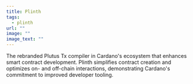 ```yaml
---
title: Plinth
tags:
  - plinth
url: ""
image: ""
image_text: ""
---
```


The rebranded Plutus Tx compiler in Cardano's ecosystem that enhances smart contract development. Plinth simplifies contract creation and optimizes on- and off-chain interactions, demonstrating Cardano's commitment to improved developer tooling.
